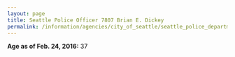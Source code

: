```yaml
---
layout: page
title: Seattle Police Officer 7807 Brian E. Dickey
permalink: /information/agencies/city_of_seattle/seattle_police_department/copbook/7807/
---
```


**Age as of Feb. 24, 2016:** 37
